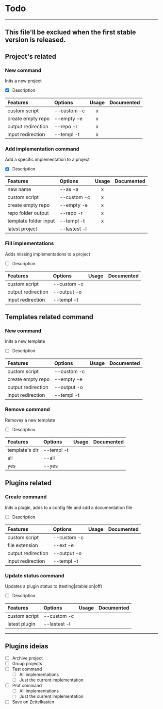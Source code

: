 # Todo

---
This file'll be exclued
when the first stable version
is released.
---


## Project's related

### New command
Inits a new project

- [x] Description

|Features           | Options     | Usage | Documented |
|:------------------|:------------|:-----:|:----------:|
|custom script      | --custom -c |   x   |            |
|create empty repo  | --empty  -e |   x   |            |
|output redirection | --repo   -r |   x   |            |
|input redirection  | --templ  -t |   x   |            |

### Add implementation command
Add a specific implementation to a project

- [x] Description

|Features              | Options      | Usage | Documented |
|:---------------------|:-------------|:-----:|:----------:|
|new name              | --as  -a     |   x   |            |
|custom script         | --custom  -c |   x   |            |
|create empty repo     | --empty   -e |   x   |            |
|repo folder output    | --repo    -r |   x   |            |
|template folder input | --templ   -t |   x   |            |
|latest project        | --lastest -l |       |            |

### Fill implementations
Adds missing implementations
to a project

- [ ] Description

|Features           | Options      | Usage | Documented |
|:------------------|:-------------|:-----:|:----------:|
|custom script      | --custom  -c |       |            |
|output redirection | --output  -o |       |            |
|input redirection  | --templ   -t |       |            |


## Templates related command

### New command
Inits a new template

- [ ] Description

|Features          | Options     | Usage | Documented |
|:-----------------|:------------|:-----:|:----------:|
|custom script     | --custom -c |       |            |
|create empty repo | --empty  -e |       |            |
|output redirection| --output -o |       |            |
|input redirection | --templ  -t |       |            |

### Remove command
Removes a new template

- [ ] Description

|Features        | Options     | Usage | Documented |
|:---------------|:------------|:-----:|:----------:|
| template's dir | --templ  -t |       |            |
| all            | --all       |       |            |
| yes            | --yes       |       |            |


## Plugins related

### Create command
Inits a plugin,
adds to a config file and
add a documentation file

- [ ] Description

|Features          | Options     | Usage | Documented |
|:-----------------|:------------|:-----:|:----------:|
|custom script     | --custom -c |       |            |
|file extension    | --ext    -e |       |            |
|output redirection| --output -o |       |            |
|input redirection | --templ  -t |       |            |


### Update status command
Updates a plugin status to
(testing|stable|on|off)

- [ ] Description

|Features          | Options      | Usage | Documented |
|:-----------------|:-------------|:-----:|:----------:|
|custom script     | --custom -c  |       |            |
|latest plugin     | --lastest -l |       |            |



----
## Plugins ideias
- [ ] Archive project
- [ ] Group projects
- [ ] Test command
    - [ ] All implementations
    - [ ] Just the current implementation
- [ ] Prof command
    - [ ] All implementations
    - [ ] Just the current implementation
- [ ] Save on Zettelkasten